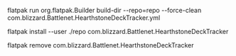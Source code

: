 flatpak run org.flatpak.Builder build-dir --repo=repo --force-clean com.blizzard.Battlenet.HearthstoneDeckTracker.yml

flatpak install --user ./repo com.blizzard.Battlenet.HearthstoneDeckTracker

flatpak remove com.blizzard.Battlenet.HearthstoneDeckTracker
